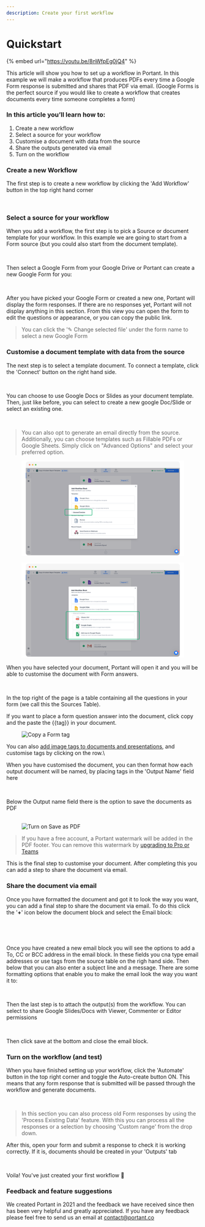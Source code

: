 ```yaml
---
description: Create your first workflow
---
```


# Quickstart

{% embed url="https://youtu.be/8nWfpEg0jQ4" %}

This article will show you how to set up a workflow in Portant. In this example we will make a workflow that produces PDFs every time a Google Form response is submitted and shares that PDF via email. (Google Forms is the perfect source if you would like to create a workflow that creates documents every time someone completes a form)

### **In this article you’ll learn how to:**

1. Create a new workflow
2. Select a source for your workflow
3. Customise a document with data from the source
4. Share the outputs generated via email
5. Turn on the workflow

### Create a new Workflow

The first step is to create a new workflow by clicking the 'Add Workflow' button in the top right hand corner

<figure><img src="https://assets-global.website-files.com/5f3b57b5405f8bd0f98b5e14/6425053d71f3384e5ed1c4b5_Form%20to%20PDF.png" alt=""><figcaption></figcaption></figure>

### Select a source for your workflow

When you add a workflow, the first step is to pick a Source or document template for your workflow. In this example we are going to start from a Form source (but you could also start from the document template).

<figure><img src="https://assets-global.website-files.com/5f3b57b5405f8bd0f98b5e14/6425064c71f33844e1d1cd1b_Form%20to%20PDF%20%E2%80%93%201.png" alt=""><figcaption></figcaption></figure>

Then select a Google Form from your Google Drive or Portant can create a new Google Form for you:

<figure><img src="https://assets-global.website-files.com/5f3b57b5405f8bd0f98b5e14/6425065628c3f842d8da3fb9_Form%20to%20PDF%20%E2%80%93%202.png" alt=""><figcaption></figcaption></figure>

After you have picked your Google Form or created a new one, Portant will display the form responses. If there are no responses yet, Portant will not display anything in this section. From this view you can open the form to edit the questions or appearance, or you can copy the public link.

> You can click the '✎ Change selected file' under the form name to select a new Google Form

### Customise a document template with data from the source

The next step is to select a template document. To connect a template, click the 'Connect' button on the right hand side.

<figure><img src="https://assets-global.website-files.com/5f3b57b5405f8bd0f98b5e14/64250723596eeca6672bfd2d_Form%20to%20PDF%20%E2%80%93%203.png" alt=""><figcaption></figcaption></figure>

You can choose to use Google Docs or Slides as your document template. Then, just like before, you can select to create a new google Doc/Slide or select an existing one.

<figure><img src="https://assets-global.website-files.com/5f3b57b5405f8bd0f98b5e14/642508098054c58c38775f18_Form%20to%20PDF%20%E2%80%93%204.png" alt=""><figcaption></figcaption></figure>

> You can also opt to generate an email directly from the source. Additionally, you can choose templates such as Fillable PDFs or Google Sheets. Simply click on "Advanced Options" and select your preferred option.

<figure><img src="../.gitbook/assets/image (10).png" alt=""><figcaption></figcaption></figure>

<figure><img src="../.gitbook/assets/image (11).png" alt=""><figcaption></figcaption></figure>

When you have selected your document, Portant will open it and you will be able to customise the document with Form answers.

<figure><img src="https://assets-global.website-files.com/5f3b57b5405f8bd0f98b5e14/642508d9aeb353d642aaab96_Form%20to%20PDF%20%E2%80%93%205.png" alt=""><figcaption></figcaption></figure>

In the top right of the page is a table containing all the questions in your form (we call this the Sources Table).

If you want to place a form question answer into the document, click copy and the paste the \{{tag\}} in your document.

<figure><img src="https://assets-global.website-files.com/5f3b57b5405f8bd0f98b5e14/62c5aabc080621d0ef34b7b0_Portant%20Workflow%20-%20Copy%20Tag%20-%20Form.gif" alt="Copy a Form tag"><figcaption></figcaption></figure>

You can also [add image tags to documents and presentations](http://www.portant.co/guide-article/image-tags), and customise tags by clicking on the row.\


When you have customised the document, you can then format how each output document will be named, by placing tags in the 'Output Name' field here

<figure><img src="https://assets-global.website-files.com/5f3b57b5405f8bd0f98b5e14/6425096e7c31857c02e285ec_Form%20to%20PDF%20%E2%80%93%206.png" alt=""><figcaption></figcaption></figure>

Below the Output name field there is the option to save the documents as PDF\
‍

<figure><img src="https://assets-global.website-files.com/5f3b57b5405f8bd0f98b5e14/62c5ad3462b6215283caced4_Portant%20Workflow%20-%20Save%20as%20PDF.gif" alt="Turn on Save as PDF"><figcaption></figcaption></figure>

> If you have a free account, a Portant watermark will be added in the PDF footer. You can remove this watermark by [upgrading to Pro or Teams](https://app.portant.co/settings/billing)

This is the final step to customise your document. After completing this you can add a step to share the document via email.

### Share the document via email

Once you have formatted the document and got it to look the way you want, you can add a final step to share the document via email. To do this click the '**+**' icon below the document block and select the Email block:

<figure><img src="https://assets-global.website-files.com/5f3b57b5405f8bd0f98b5e14/64533cabfbd92f4baea09453_Form%20to%20PDF%20%E2%80%93%209.png" alt=""><figcaption></figcaption></figure>

<figure><img src="https://assets-global.website-files.com/5f3b57b5405f8bd0f98b5e14/64533cb7dcff965cee00e2f2_Form%20to%20PDF%20%E2%80%93%2010.png" alt=""><figcaption></figcaption></figure>

Once you have created a new email block you will see the options to add a To, CC or BCC address in the email block. In these fields you cna type email addresses or use tags from the source table on the righ hand side. Then below that you can also enter a subject line and a message. There are some formatting options that enable you to make the email look the way you want it to:

<figure><img src="https://assets-global.website-files.com/5f3b57b5405f8bd0f98b5e14/64533d4b8cdea03bf9124f40_Form%20to%20PDF%20%E2%80%93%2011.png" alt=""><figcaption></figcaption></figure>

Then the last step is to attach the output(s) from the workflow. You can select to share Google Slides/Docs with Viewer, Commenter or Editor permissions

<figure><img src="https://assets-global.website-files.com/5f3b57b5405f8bd0f98b5e14/64533d9ebf2915a7de235fb0_Form%20to%20PDF%20%E2%80%93%2012.png" alt=""><figcaption></figcaption></figure>

Then click save at the bottom and close the email block.

### Turn on the workflow (and test)

When you have finished setting up your workflow, click the 'Automate' button in the top right corner and toggle the Auto-create button ON. This means that any form response that is submitted will be passed through the workflow and generate documents.

<figure><img src="https://assets-global.website-files.com/5f3b57b5405f8bd0f98b5e14/64250ace654f2a24875c8a72_Form%20to%20PDF%20%E2%80%93%207.png" alt=""><figcaption></figcaption></figure>

> In this section you can also process old Form responses by using the 'Process Existing Data' feature. With this you can process all the responses or a selection by choosing 'Custom range' from the drop down.

After this, open your form and submit a response to check it is working correctly. If it is, documents should be created in your 'Outputs' tab

<figure><img src="https://assets-global.website-files.com/5f3b57b5405f8bd0f98b5e14/64250b35a127acd903ed49d9_Form%20to%20PDF%20%E2%80%93%208.png" alt=""><figcaption></figcaption></figure>

Voila! You've just created your first workflow 🎉

### Feedback and feature suggestions

We created Portant in 2021 and the feedback we have received since then has been very helpful and greatly appreciated. If you have any feedback please feel free to send us an email at [contact@portant.co](mailto:contact@portant.co)&#x20;
